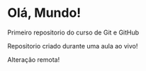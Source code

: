 # Olá, Mundo!
 Primeiro repositorio do curso de Git e GitHub

 Repositorio criado durante uma aula ao vivo!

 Alteração remota!
